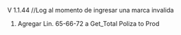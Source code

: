V 1.1.44 //Log al momento de ingresar una marca invalida

1. Agregar Lin. 65-66-72 a Get_Total Poliza to Prod